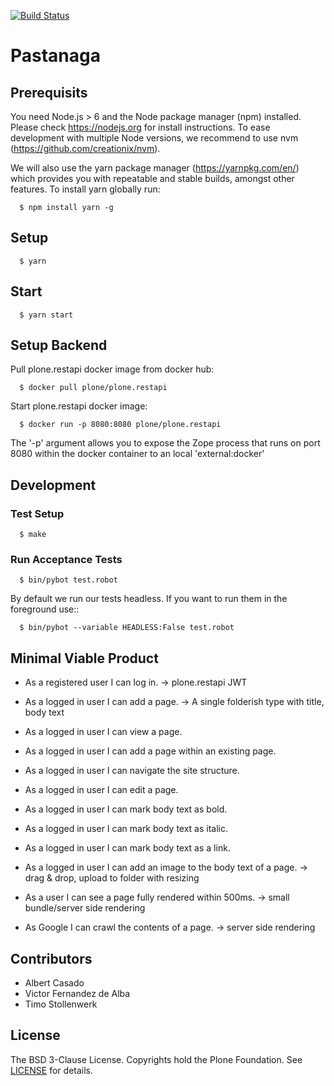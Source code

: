 [![Build Status](https://travis-ci.org/plone/pastanaga.svg?branch=master)](https://travis-ci.org/plone/pastanaga)

# Pastanaga

## Prerequisits

You need Node.js > 6 and the Node package manager (npm) installed.
Please check https://nodejs.org for install instructions.
To ease development with multiple Node versions, we recommend to use nvm (https://github.com/creationix/nvm).

We will also use the yarn package manager (https://yarnpkg.com/en/) which provides you with repeatable and stable builds, amongst other features.
To install yarn globally run:

```
  $ npm install yarn -g
```

## Setup

```
  $ yarn
```

## Start

```
  $ yarn start
```

## Setup Backend

Pull plone.restapi docker image from docker hub:

```
  $ docker pull plone/plone.restapi
```

Start plone.restapi docker image:

```
  $ docker run -p 8080:8080 plone/plone.restapi
```

The '-p' argument allows you to expose the Zope process that runs on port 8080 within the docker container to an local 'external:docker'

## Development

### Test Setup

```
  $ make
```

### Run Acceptance Tests

```
  $ bin/pybot test.robot
```

By default we run our tests headless. If you want to run them in the foreground use::

```
  $ bin/pybot --variable HEADLESS:False test.robot
```

## Minimal Viable Product

- As a registered user I can log in. -> plone.restapi JWT
- As a logged in user I can add a page. -> A single folderish type with title, body text
- As a logged in user I can view a page.
- As a logged in user I can add a page within an existing page.
- As a logged in user I can navigate the site structure.
- As a logged in user I can edit a page.


- As a logged in user I can mark body text as bold.
- As a logged in user I can mark body text as italic.
- As a logged in user I can mark body text as a link.

- As a logged in user I can add an image to the body text of a page. -> drag & drop, upload to folder with resizing

- As a user I can see a page fully rendered within 500ms. -> small bundle/server side rendering
- As Google I can crawl the contents of a page. -> server side rendering

## Contributors

- Albert Casado
- Victor Fernandez de Alba
- Timo Stollenwerk

## License

The BSD 3-Clause License. Copyrights hold the Plone Foundation.
See [LICENSE](LICENSE) for details.